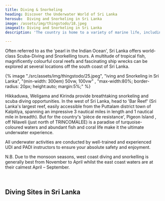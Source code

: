```yaml
---
title: Diving & Snorkeling
heading: Discover the Underwater World of Sri Lanka
herosub:  Diving and Snorkeling in Sri Lanka
image: /assets/img/thingstodo/18.jpeg
imagealt: Diving and Snorkeling in Sri Lanka
description: 'The country is home to a variety of marine life, including coral reefs, colorful fish, sea turtles, and even shipwrecks.'

---
```



Often referred to as the 'pearl in the Indian Ocean', Sri Lanka offers world-class Scuba-Diving and Snorkelling tours. A multitude of tropical fish, magnificently colourful coral reefs and fascinating ship wrecks can be explored at several locations off the south coast of Sri Lanka.

{% image "./src/assets/img/thingstodo/25.jpeg", "iving and Snorkeling in Sri Lanka", "(min-width: 300em) 50vw, 100vw" , "max-width:80%; border-radius: 20px; height:auto; margin:5%;" %}


Hikkaduwa, Weligama and Kirinda provide breathtaking snorkeling and scuba diving opportunities. In the west of Sri Lanka, head to 'Bar Reef' (Sri Lanka's largest reef, easily accessible from the Puttalam district town of Kalpitiya, spanning an impressive 3 nautical miles in length and 1 nautical mile in breadth). But for the country's 'pièce de resistance', Pigeon Island , off Nilaveli (just north of TRINCOMALEE) is a paradise of turquoise-coloured waters and abundant fish and coral life make it the ultimate underwater experience.

All underwater activities are conducted by well-trained and experienced UDI and PADI instructors to ensure your absolute safety and enjoyment.

N.B. Due to the monsoon seasons, west coast diving and snorkelling is generally best from November to April whilst the east coast waters are at their calmest April – September.

<br>
<h2 class="h2 hero-title title " id="title">
  Diving Sites in Sri Lanka
</h2>